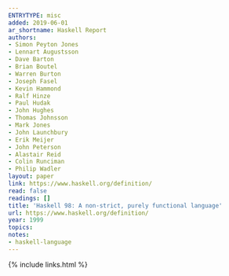 ```yaml
---
ENTRYTYPE: misc
added: 2019-06-01
ar_shortname: Haskell Report
authors:
- Simon Peyton Jones
- Lennart Augustsson
- Dave Barton
- Brian Boutel
- Warren Burton
- Joseph Fasel
- Kevin Hammond
- Ralf Hinze
- Paul Hudak
- John Hughes
- Thomas Johnsson
- Mark Jones
- John Launchbury
- Erik Meijer
- John Peterson
- Alastair Reid
- Colin Runciman
- Philip Wadler
layout: paper
link: https://www.haskell.org/definition/
read: false
readings: []
title: 'Haskell 98: A non-strict, purely functional language'
url: https://www.haskell.org/definition/
year: 1999
topics:
notes:
- haskell-language
---
```


{% include links.html %}

